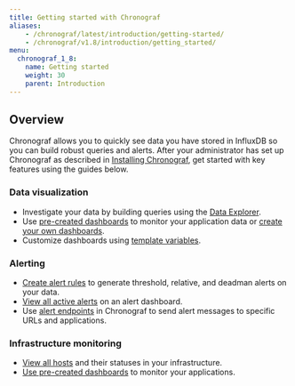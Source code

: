 ```yaml
---
title: Getting started with Chronograf
aliases:
    - /chronograf/latest/introduction/getting-started/
    - /chronograf/v1.8/introduction/getting_started/
menu:
  chronograf_1_8:
    name: Getting started
    weight: 30
    parent: Introduction
---
```


## Overview
Chronograf allows you to quickly see data you have stored in InfluxDB so you can build robust queries and alerts. After your administrator has set up Chronograf as described in [Installing Chronograf](/chronograf/latest/introduction/installation), get started with key features using the guides below.

### Data visualization
* Investigate your data by building queries using the [Data Explorer](/chronograf/latest/guides/querying-data/).
* Use [pre-created dashboards](/chronograf/latest/guides/using-precreated-dashboards/) to monitor your application data or [create your own dashboards](/chronograf/latest/guides/create-a-dashboard/).
* Customize dashboards using [template variables](/chronograf/latest/guides/dashboard-template-variables/).

### Alerting
* [Create alert rules](/chronograf/latest/guides/create-alert-rules/) to generate threshold, relative, and deadman alerts on your data.
* [View all active alerts](/chronograf/latest/guides/create-alert-rules/#step-2-view-the-alerts) on an alert dashboard.
* Use [alert endpoints](/chronograf/latest/guides/configuring-alert-endpoints/) in Chronograf to send alert messages to specific URLs and applications.

### Infrastructure monitoring
* [View all hosts](/chronograf/latest/guides/monitoring-influxenterprise-clusters/#step-4-explore-the-monitoring-data-in-chronograf) and their statuses in your infrastructure.
* [Use pre-created dashboards](/chronograf/latest/guides/using-precreated-dashboards/) to monitor your applications.
